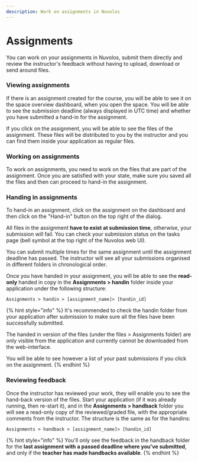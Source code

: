 ```yaml
---
description: Work on assignments in Nuvolos
---
```


# Assignments

You can work on your assignments in Nuvolos, submit them directly and review the instructor's feedback without having to upload, download or send around files.

### Viewing assignments

If there is an assignment created for the course, you will be able to see it on the space overview dashboard, when you open the space. You will be able to see the submission deadline \(always displayed in UTC time\) and whether you have submitted a hand-in for the assignment.

If you click on the assignment, you will be able to see the files of the assignment. These files will be distributed to you by the instructor and you can find them inside your application as regular files.

### Working on assignments

To work on assignments, you need to work on the files that are part of the assignment. Once you are satisfied with your state, make sure you saved all the files and then can proceed to hand-in the assignment.

### Handing in assignments

To hand-in an assignment, click on the assignment on the dashboard and then click on the "Hand-in" button on the top right of the dialog. 

All files in the assignment **have to exist at submission time**, otherwise, your submission will fail. You can check your submission status on the tasks page \(bell symbol at the top right of the Nuvolos web UI\).

You can submit multiple times for the same assignment until the assignment deadline has passed. The instructor will see all your submissions organised in different folders in chronological order.

Once you have handed in your assignment, you will be able to see the **read-only** handed in copy in the **Assignments &gt; handin** folder inside your application under the following structure:

```text
Assignments > handin > [assignment_name]> [handin_id]
```

{% hint style="info" %}
It's recommended to check the handin folder from your application after submission to make sure all the files have been successfully submitted.

The handed in version of the files \(under the files &gt; Assignments folder\) are only visible from the application and currently cannot be downloaded from the web-interface.

You will be able to see however a list of your past submissions if you click on the assignment.
{% endhint %}

### Reviewing feedback

Once the instructor has reviewed your work, they will enable you to see the hand-back version of the files. Start your application \(if it was already running, then re-start it\), and in the **Assignments &gt; handback** folder you will see a read-only copy of the reviewed/graded file, with the appropriate comments from the instructor. The structure is the same as for the handins:

```text
Assignments > handback > [assignment_name]> [handin_id]
```

{% hint style="info" %}
You'll only see the feedback in the handback folder for the **last assignment with a passed deadline where you've submitted**, and only if the **teacher has made handbacks available**.
{% endhint %}

